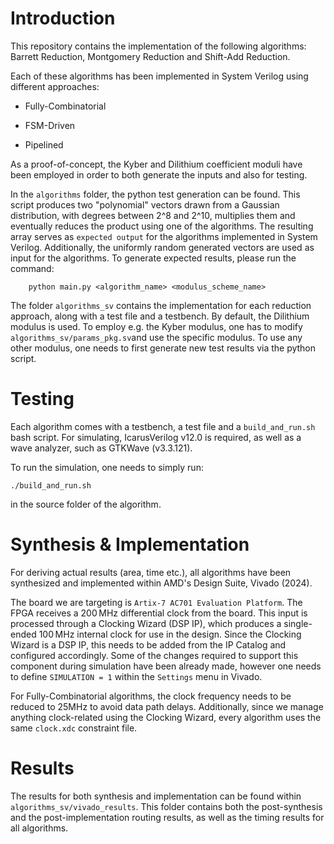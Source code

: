 # Introduction

This repository contains the implementation of the following algorithms: Barrett Reduction, Montgomery Reduction and Shift-Add Reduction.

Each of these algorithms has been implemented in System Verilog using different approaches:

- Fully-Combinatorial

- FSM-Driven

- Pipelined

As a proof-of-concept, the Kyber and Dilithium coefficient moduli have been employed in order to both generate the inputs and also for testing.

In the `algorithms` folder, the python test generation can be found. This script produces two "polynomial" vectors drawn from a Gaussian distribution, with degrees between 2^8 and 2^10, multiplies them and eventually reduces the product using one of the algorithms. The resulting array serves as `expected output` for the algorithms implemented in System Verilog. Additionally, the uniformly random generated vectors are used as input for the algorithms.
To generate expected results, please run the command:

```
	python main.py <algorithm_name> <modulus_scheme_name>
```

The folder `algorithms_sv` contains the implementation for each reduction approach, along with a test file and a testbench. By default, the Dilithium modulus is used. To employ e.g. the Kyber modulus, one has to modify `algorithms_sv/params_pkg.sv`and use the specific modulus. To use any other modulus, one needs to first generate new test results via the python script.

# Testing

Each algorithm comes with a testbench, a test file and a `build_and_run.sh` bash script.
For simulating, IcarusVerilog v12.0 is required, as well as a wave analyzer, such as GTKWave (v3.3.121).

To run the simulation, one needs to simply run:
```
./build_and_run.sh
```
in the source folder of the algorithm.

# Synthesis & Implementation

For deriving actual results (area, time etc.), all algorithms have been synthesized and implemented within AMD's Design Suite, Vivado (2024).

The board we are targeting is `Artix-7 AC701 Evaluation Platform`. The FPGA receives a 200 MHz differential clock from the board. This input is processed through a Clocking Wizard (DSP IP), which produces a single-ended 100 MHz internal clock for use in the design. Since the Clocking Wizard is a DSP IP, this needs to be added from the IP Catalog and configured accordingly. Some of the changes required to support this component during simulation have been already made, however one needs to define `SIMULATION = 1` within the `Settings` menu in Vivado.

For Fully-Combinatorial algorithms, the clock frequency needs to be reduced to 25MHz to avoid data path delays.
Additionally, since we manage anything clock-related using the Clocking Wizard, every algorithm uses the same `clock.xdc` constraint file.

# Results

The results for both synthesis and implementation can be found within `algorithms_sv/vivado_results`. This folder contains both the post-synthesis and the post-implementation routing results, as well as the timing results for all algorithms.